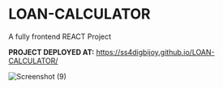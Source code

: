 # LOAN-CALCULATOR
A fully frontend REACT Project

**PROJECT DEPLOYED AT:**  https://ss4digbijoy.github.io/LOAN-CALCULATOR/


![Screenshot (9)](https://github.com/ss4Digbijoy/LOAN-CALCULATOR/assets/97974553/56f3a75a-d21b-4cc3-81a1-c92595a1cfde)
